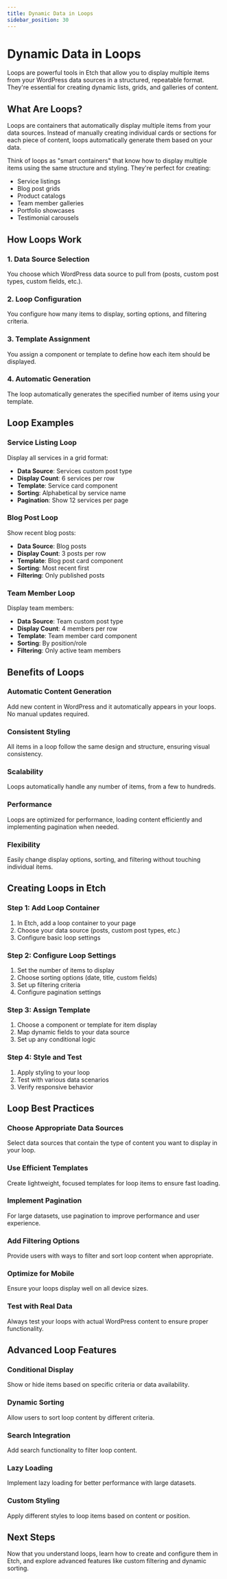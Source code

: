```yaml
---
title: Dynamic Data in Loops
sidebar_position: 30
---
```


# Dynamic Data in Loops

Loops are powerful tools in Etch that allow you to display multiple items from your WordPress data sources in a structured, repeatable format. They're essential for creating dynamic lists, grids, and galleries of content.

## What Are Loops?

Loops are containers that automatically display multiple items from your data sources. Instead of manually creating individual cards or sections for each piece of content, loops automatically generate them based on your data.

Think of loops as "smart containers" that know how to display multiple items using the same structure and styling. They're perfect for creating:
- Service listings
- Blog post grids
- Product catalogs
- Team member galleries
- Portfolio showcases
- Testimonial carousels

## How Loops Work

### 1. **Data Source Selection**
You choose which WordPress data source to pull from (posts, custom post types, custom fields, etc.).

### 2. **Loop Configuration**
You configure how many items to display, sorting options, and filtering criteria.

### 3. **Template Assignment**
You assign a component or template to define how each item should be displayed.

### 4. **Automatic Generation**
The loop automatically generates the specified number of items using your template.

## Loop Examples

### **Service Listing Loop**
Display all services in a grid format:

- **Data Source**: Services custom post type
- **Display Count**: 6 services per row
- **Template**: Service card component
- **Sorting**: Alphabetical by service name
- **Pagination**: Show 12 services per page

### **Blog Post Loop**
Show recent blog posts:

- **Data Source**: Blog posts
- **Display Count**: 3 posts per row
- **Template**: Blog post card component
- **Sorting**: Most recent first
- **Filtering**: Only published posts

### **Team Member Loop**
Display team members:

- **Data Source**: Team custom post type
- **Display Count**: 4 members per row
- **Template**: Team member card component
- **Sorting**: By position/role
- **Filtering**: Only active team members

## Benefits of Loops

### **Automatic Content Generation**
Add new content in WordPress and it automatically appears in your loops. No manual updates required.

### **Consistent Styling**
All items in a loop follow the same design and structure, ensuring visual consistency.

### **Scalability**
Loops automatically handle any number of items, from a few to hundreds.

### **Performance**
Loops are optimized for performance, loading content efficiently and implementing pagination when needed.

### **Flexibility**
Easily change display options, sorting, and filtering without touching individual items.

## Creating Loops in Etch

### **Step 1: Add Loop Container**
1. In Etch, add a loop container to your page
2. Choose your data source (posts, custom post types, etc.)
3. Configure basic loop settings

### **Step 2: Configure Loop Settings**
1. Set the number of items to display
2. Choose sorting options (date, title, custom fields)
3. Set up filtering criteria
4. Configure pagination settings

### **Step 3: Assign Template**
1. Choose a component or template for item display
2. Map dynamic fields to your data source
3. Set up any conditional logic

### **Step 4: Style and Test**
1. Apply styling to your loop
2. Test with various data scenarios
3. Verify responsive behavior

## Loop Best Practices

### **Choose Appropriate Data Sources**
Select data sources that contain the type of content you want to display in your loop.

### **Use Efficient Templates**
Create lightweight, focused templates for loop items to ensure fast loading.

### **Implement Pagination**
For large datasets, use pagination to improve performance and user experience.

### **Add Filtering Options**
Provide users with ways to filter and sort loop content when appropriate.

### **Optimize for Mobile**
Ensure your loops display well on all device sizes.

### **Test with Real Data**
Always test your loops with actual WordPress content to ensure proper functionality.

## Advanced Loop Features

### **Conditional Display**
Show or hide items based on specific criteria or data availability.

### **Dynamic Sorting**
Allow users to sort loop content by different criteria.

### **Search Integration**
Add search functionality to filter loop content.

### **Lazy Loading**
Implement lazy loading for better performance with large datasets.

### **Custom Styling**
Apply different styles to loop items based on content or position.

## Next Steps

Now that you understand loops, learn how to create and configure them in Etch, and explore advanced features like custom filtering and dynamic sorting.

